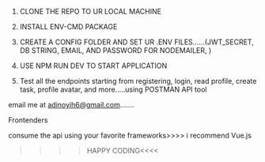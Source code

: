 1. CLONE THE REPO TO UR LOCAL MACHINE 

2. INSTALL ENV-CMD PACKAGE 

3. CREATE A CONFIG FOLDER AND SET UR .ENV FILES......(JWT_SECRET, DB STRING, EMAIL, AND PASSWORD FOR NODEMAILER, )

4. USE NPM RUN DEV TO START APPLICATION

5. Test all the endpoints starting from registering, login, read profile, create task, profile avatar, and more.....using POSTMAN API tool


email me at adinoyih6@gmail.com.......


Frontenders

consume the api using your favorite frameworks>>>> i recommend Vue.js



>>>>HAPPY CODING<<<<